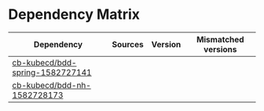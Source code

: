 # Dependency Matrix

Dependency | Sources | Version | Mismatched versions
---------- | ------- | ------- | -------------------
[cb-kubecd/bdd-spring-1582727141](https://github.com/cb-kubecd/bdd-spring-1582727141.git) |  | []() | 
[cb-kubecd/bdd-nh-1582728173](https://github.com/cb-kubecd/bdd-nh-1582728173.git) |  | []() | 

